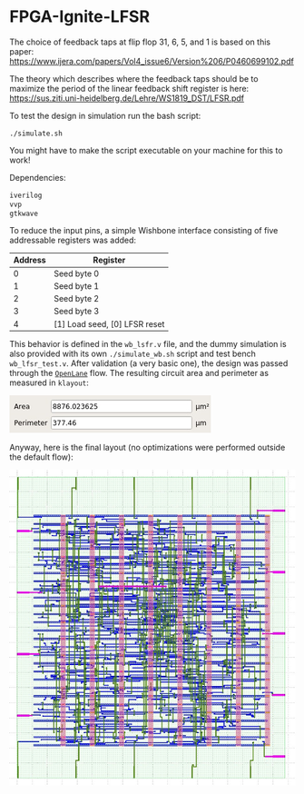 # FPGA-Ignite-LFSR

The choice of feedback taps at flip flop 31, 6, 5, and 1 is based on this paper: <https://www.ijera.com/papers/Vol4_issue6/Version%206/P0460699102.pdf>

The theory which describes where the feedback taps should be to maximize the period of the linear feedback shift register is here: <https://sus.ziti.uni-heidelberg.de/Lehre/WS1819_DST/LFSR.pdf>

To test the design in simulation run the bash script: 
```
./simulate.sh
```
You might have to make the script executable on your machine for this to work!

Dependencies:
```
iverilog
vvp
gtkwave
```

To reduce the input pins, a simple Wishbone interface consisting of five addressable registers was added:

| Address | Register                      |
|---------|-------------------------------|
| 0       | Seed byte 0                   |
| 1       | Seed byte 1                   |
| 2       | Seed byte 2                   |
| 3       | Seed byte 3                   |
| 4       | [1] Load seed, [0] LFSR reset |

This behavior is defined in the ```wb_lsfr.v``` file, and the dummy simulation is also provided with its own ```./simulate_wb.sh``` script and test bench ```wb_lfsr_test.v```.
After validation (a very basic one), the design was passed through the [```OpenLane```](https://github.com/The-OpenROAD-Project/OpenLane) flow.
The resulting circuit area and perimeter as measured in ```klayout```:

![stimated](images/area.jpeg)

Anyway, here is the final layout (no optimizations were performed outside the default flow):

![chip](images/wb_lfsr.jpeg)